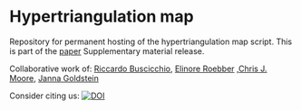 # Hypertriangulation map
Repository for permanent hosting of the hypertriangulation map script.
This is part of the [paper](http://arxiv/...) Supplementary material release.

Collaborative work of:
[Riccardo Buscicchio](mailto:riccardo@star.sr.bham.ac.uk), [Elinore Roebber](mailto:eroebber@star.sr.bham.ac.uk) ,[Chris J. Moore](mailto:cmoore@star.sr.bham.ac.uk), [Janna Goldstein](mailto:jgoldstein@star.sr.bham.ac.uk)

Consider citing us: [![DOI](https://zenodo.org/badge/198878665.svg)](https://zenodo.org/badge/latestdoi/198878665)


